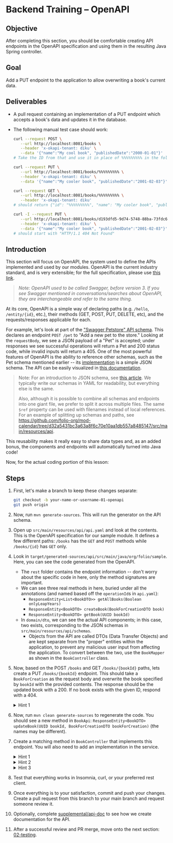 # Backend Training – OpenAPI

## Objective

After completing this section, you should be comfortable creating API endpoints in the OpenAPI
specification and using them in the resulting Java Spring controller.

## Goal

Add a PUT endpoint to the application to allow overwriting a book's current data.

## Deliverables

- A pull request containing an implementation of a PUT endpoint which accepts a book's data and
  updates it in the database.
- The following manual test case should work:

  ```sh
  curl --request POST \
     --url http://localhost:8081/books \
     --header 'x-okapi-tenant: diku' \
     --data '{"name":"My cool book", "publishedDate":"2000-01-01"}'
  # Take the ID from that and use it in place of %%%%%%%%% in the following:

  curl --request PUT \
     --url http://localhost:8081/books/%%%%%%%%% \
     --header 'x-okapi-tenant: diku' \
     --data '{"name":"My cooler book", "publishedDate":"2001-02-03"}'

  curl --request GET \
     --url http://localhost:8081/books/%%%%%%%%% \
     --header 'x-okapi-tenant: diku'
  # should return {"id": "%%%%%%%%%", "name": "My cooler book", "publishedDate": "2001-02-03"}

  curl -I --request PUT \
     --url http://localhost:8081/books/d193dfd5-9d74-5748-88ba-73fdc6914ebc \
     --header 'x-okapi-tenant: diku' \
     --data '{"name":"My cooler book", "publishedDate":"2001-02-03"}'
  # should start with "HTTP/1.1 404 Not Found"
  ```

## Introduction

This section will focus on OpenAPI, the system used to define the APIs implemented and used by our
modules. OpenAPI is the current industry standard, and is very extensible; for the full
specification, please use [this link](https://spec.openapis.org/oas/latest.html).

> _Note: OpenAPI used to be called Swagger, before version 3. If you see Swagger mentioned in
> conversations/searches about OpenAPI, they are interchangeable and refer to the same thing._

At its core, OpenAPI is a simple way of declaring paths (e.g. `/hello`, `/entity/{id}`, etc.), their
methods (GET, POST, PUT, DELETE, etc), and the requests/responses applicable for each.

For example, let's look at part of the
["Swagger Petstore" API schema](https://github.com/swagger-api/swagger-petstore/blob/568715cb2f69a001808ea32a2489011214b51959/src/main/resources/openapi.yaml#L35-L65).
This declares an endpoint `POST /pet` to "Add a new pet to the store." Looking at the `requestBody`,
we see a JSON payload of a "Pet" is accepted; under responses we see successful operations will
return a Pet and 200 status code, while invalid inputs will return a 405. One of the most powerful
features of OpenAPI is the ability to reference other schemas, such as the Pet schema mentioned
earlier -- its
[implementation](https://github.com/swagger-api/swagger-petstore/blob/568715cb2f69a001808ea32a2489011214b51959/src/main/resources/openapi.yaml#L736-L776)
is a simple JSON schema. The API can be easily visualized in
[this documentation](https://petstore3.swagger.io/).

> Note: For an introduction to JSON schema, see
> [this article](https://json-schema.org/learn/getting-started-step-by-step.html). We typically
> write our schemas in YAML for readability, but everything else is the same.
>
> Also, although it is possible to combine all schemas and endpoints into one giant file, we prefer
> to split it across multiple files. The same `$ref` property can be used with filenames instead of
> local references. For an example of splitting up schemas and paths, see
> https://github.com/folio-org/mod-calendar/tree/d32a5431bc3a63a8f6c70e10aa1db557a8485147/src/main/resources/api.

This reusability makes it really easy to share data types and, as an added bonus, the components and
endpoints will automatically turned into Java code!

Now, for the actual coding portion of this lesson:

## Steps

1. First, let's make a branch to keep these changes separate:

   ```sh
   git checkout -b your-name-or-username-01-openapi
   git push origin
   ```

1. Now, run `mvn generate-sources`. This will run the generator on the API schema.
1. Open up `src/main/resources/api/api.yaml` and look at the contents. This is the OpenAPI
   specification for our sample module. It defines a few different paths: `/books` has the `GET` and
   `POST` methods while `/books/{id}` has `GET` only.
1. Look in `target/generated-sources/api/src/main/java/org/folio/sample`. Here, you can see the code
   generated from the OpenAPI.
   - The `rest` folder contains the endpoint information -- don't worry about the specific code in
     here, only the method signatures are important.
   - We can see three real methods in here, buried under all the annotations (and named based off
     the `operationId`s in `api.yaml`):
     - `ResponseEntity<List<BookDTO>> getAllBooks(Boolean onlyLeapYears)`
     - `ResponseEntity<BookDTO> createBook(BookForCreationDTO book)`
     - `ResponseEntity<BookDTO> getBook(UUID bookId)`
   - In `domain/dto`, we can see the actual API components; in this case, two exists, corresponding
     to the JSON schemas in `src/main/resources/api/schemas`.
     - Objects from the API are called DTOs (Data Transfer Objects) and are kept separate from the
       "proper" entities within the application, to prevent any malicious user input from affecting
       the application. To convert between the two, use the `BookMapper` as shown in the
       `BookController` class.
1. Now, based on the POST `/books` and GET `/books/{bookId}` paths, lets create a PUT
   `/books/{bookId}` endpoint. This should take a `BookForCreation` as the request body and
   overwrite the book specified by `bookId` with the provided contents. The response should be the
   updated book with a 200. If no book exists with the given ID, respond with a 404.

   <details>
      <summary>Hint 1</summary>

   You will need a `requestBody` and `parameters` for the path.

   </details>

1. Now, run `mvn clean generate-sources` to regenerate the code. You should see a new method in
   `BookApi`: `ResponseEntity<BookDTO> updateBook(UUID bookId, BookForCreationDTO bookForCreation)`
   (the names may be different).
1. Create a matching method in `BookController` that implements this endpoint. You will also need to
   add an implementation in the service.
   <details>
   <summary>Hint 1</summary>

   First, get the book from the database, throwing a not found exception if it is not there (using
   `Optional`'s `orElseThrow`).
   </details>

   <details>
   <summary>Hint 2</summary>

   Once you have the current book, copy the name and published date from the one provided from the
   API.
   </details>

   <details>
   <summary>Hint 3</summary>

   Save the resulting book (the same way `createBook` does).
   </details>

1. Test that everything works in Insomnia, curl, or your preferred rest client.
1. Once everything is to your satisfaction, commit and push your changes. Create a pull request from
   this branch to your main branch and request someone review it.
1. Optionally, complete [supplemental/api-doc](supplemental/api-doc.md) to see how we create
   documentation for the API.
1. After a successful review and PR merge, move onto the next section: [02-testing](02-testing.md).
